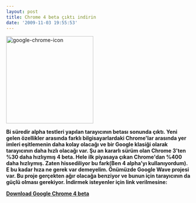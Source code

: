 ```yaml
---
layout: post
title: Chrome 4 beta çıktı indirin
date: '2009-11-03 19:55:53'
---
```


<img class="aligncenter size-full wp-image-506" title="google-chrome-icon" src="http://devdala.files.wordpress.com/2009/10/google-chrome-icon.png" alt="google-chrome-icon" width="236" height="236" />

<strong>Bi süredir alpha testleri yapılan tarayıcının betası sonunda çıktı. Yeni gelen özellikler arasında farklı bilgisayarlardaki Chrome'lar arasında yer imleri eşitlemenin daha kolay olacağı ve bir Google klasiği olarak tarayıcının daha hızlı olacağı var. Şu an kararlı sürüm olan Chrome 3'ten %30 daha hızlıymış 4 beta. Hele ilk piyasaya çıkan Chrome'dan %400 daha hızlıymış. Zaten hissediliyor bu fark(Ben 4 alpha'yı kullanıyordum).  E bu kadar hıza ne gerek var demeyelim. Önümüzde Google Wave projesi var. Bu proje gerçekten ağır olacağa benziyor ve bunun için tarayıcının da güçlü olması gerekiyor. İndirmek isteyenler için link verilmesine:</strong>

<strong><a href="http://www.google.com/chrome/eula.html?extra=betachannel">Download Google Chrome 4 beta</a></strong>
